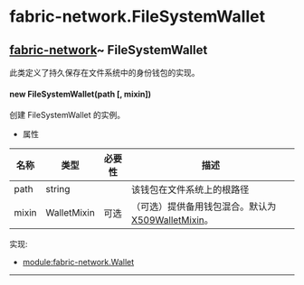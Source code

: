 # fabric-network.FileSystemWallet

## [fabric-network](https://hyperledger.github.io/fabric-sdk-node/release-1.4/module-fabric-network.html)~ FileSystemWallet

此类定义了持久保存在文件系统中的身份钱包的实现。

#### new FileSystemWallet(path [, mixin])

创建 FileSystemWallet 的实例。

- 属性

| 名称  | 类型        | 必要性 | 描述                                                                                                                                                      |
| ----- | ----------- | ------ | --------------------------------------------------------------------------------------------------------------------------------------------------------- |
| path  | string      |        | 该钱包在文件系统上的根路径                                                                                                                                |
| mixin | WalletMixin | 可选   | （可选）提供备用钱包混合。默认为[X509WalletMixin](https://hyperledger.github.io/fabric-sdk-node/release-1.4/module-fabric-network.X509WalletMixin.html)。 |

实现:

- [module:fabric-network.Wallet](https://hyperledger.github.io/fabric-sdk-node/release-1.4/module-fabric-network.Wallet.html)

---
